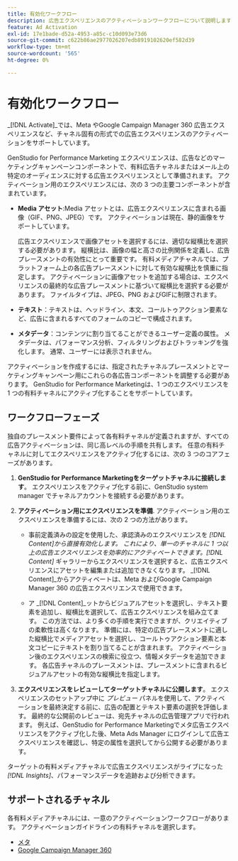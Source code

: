 ```yaml
---
title: 有効化ワークフロー
description: 広告エクスペリエンスのアクティベーションワークフローについて説明します。
feature: Ad Activation
exl-id: 17e1bade-d52a-4953-a85c-c10d093e73d6
source-git-commit: c622b86ae2977026207edb8919102620ef582d39
workflow-type: tm+mt
source-wordcount: '565'
ht-degree: 0%

---
```


# 有効化ワークフロー

_[!DNL Activate]_では、Meta やGoogle Campaign Manager 360 広告エクスペリエンスなど、チャネル固有の形式での広告エクスペリエンスのアクティベーションをサポートしています。

GenStudio for Performance Marketing エクスペリエンスは、広告などのマーケティングキャンペーンコンポーネントで、有料広告チャネルまたはメール上の特定のオーディエンスに対する広告エクスペリエンスとして準備されます。 アクティベーション用のエクスペリエンスには、次の 3 つの主要コンポーネントが含まれています。

* **Media アセット**:Media アセットとは、広告エクスペリエンスに含まれる画像（GIF、PNG、JPEG）です。 アクティベーションは現在、静的画像をサポートしています。

  広告エクスペリエンスで画像アセットを選択するには、適切な縦横比を選択する必要があります。 縦横比は、画像の幅と高さの比例関係を定義し、広告プレースメントの有効性にとって重要です。 有料メディアチャネルでは、プラットフォーム上の各広告プレースメントに対して有効な縦横比を慎重に指定します。 アクティベーションに画像アセットを追加する場合は、エクスペリエンスの最終的な広告プレースメントに基づいて縦横比を選択する必要があります。 ファイルタイプは、JPEG、PNG およびGIFに制限されます。

* **テキスト**：テキストは、ヘッドライン、本文、コールトゥアクション要素など、広告に含まれるすべてのフォームのコピーで構成されます。

* **メタデータ**：コンテンツに割り当てることができるユーザー定義の属性。 メタデータは、パフォーマンス分析、フィルタリングおよびトラッキングを強化します。 通常、ユーザーには表示されません。

アクティベーションを作成するには、指定されたチャネルプレースメントとマーケティングキャンペーン用にこれらの各広告コンポーネントを調整する必要があります。 GenStudio for Performance Marketingは、1 つのエクスペリエンスを 1 つの有料チャネルにアクティブ化することをサポートしています。

## ワークフローフェーズ

独自のプレースメント要件によって各有料チャネルが定義されますが、すべての広告アクティベーションは、同じ高レベルの手順を共有します。 任意の有料チャネルに対してエクスペリエンスをアクティブ化するには、次の 3 つのコアフェーズがあります。

1. **GenStudio for Performance Marketingをターゲットチャネルに接続します**。 エクスペリエンスをアクティブ化する前に、GenStudio system manager でチャネルアカウントを接続する必要があります。

1. **アクティベーション用にエクスペリエンスを準備**. アクティベーション用のエクスペリエンスを準備するには、次の 2 つの方法があります。

   * 事前定義済みの設定を使用した、承認済みのエクスペリエンスを _[!DNL Content]_から直接有効化します。 これにより、単一のチャネルに 1 つ以上の広告エクスペリエンスを効率的にアクティベートできます。_[!DNL Content]_ ギャラリーからエクスペリエンスを選択すると、広告エクスペリエンスにアセットを編集または追加できなくなります。 _[!DNL Content]_からアクティベートは、Meta およびGoogle Campaign Manager 360 の広告エクスペリエンスで使用できます。

   * ア _[!DNL Content]_ットからビジュアルアセットを選択し、テキスト要素を追加し、縦横比を選択して、広告エクスペリエンスを組み立てます。 この方法では、より多くの手順を実行できますが、クリエイティブの柔軟性は高くなります。 準備には、特定の広告プレースメントに適した縦横比でメディアアセットを選択し、コールトゥアクション要素と本文コピーにテキストを割り当てることが含まれます。 アクティベーション後のエクスペリエンスの検索に役立つ、情報メタデータを追加できます。 各広告チャネルのプレースメントは、プレースメントに含まれるビジュアルアセットの有効な縦横比を指定します。

1. **エクスペリエンスをレビューしてターゲットチャネルに公開します**。 エクスペリエンスのセットアップ中に _プレビュー_ パネルを使用して、アクティベーションを最終決定する前に、広告の配置とテキスト要素の選択を評価します。 最終的な公開前のレビューは、宛先チャネルの広告管理アプリで行われます。 例えば、GenStudio for Performance Marketingでメタ広告エクスペリエンスをアクティブ化した後、Meta Ads Manager にログインして広告エクスペリエンスを確認し、特定の属性を選択してから公開する必要があります。

ターゲットの有料メディアチャネルで広告エクスペリエンスがライブになった _[!DNL Insights]_、パフォーマンスデータを追跡および分析できます。

## サポートされるチャネル

各有料メディアチャネルには、一意のアクティベーションワークフローがあります。 アクティベーションガイドラインの有料チャネルを選択します。

* [ メタ ](/help/user-guide/activation/activate-meta-ad.md)
* [Google Campaign Manager 360](/help/user-guide/activation/activate-cm360-ad.md)
